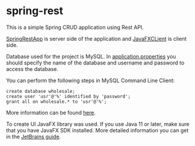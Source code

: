 # spring-rest

This is a simple Spring CRUD application using Rest API.

[SpringRestApp](https://github.com/alyonazakharova/spring-rest/tree/master/SpringRestApp) is server side of the application and [JavaFXCLient](https://github.com/alyonazakharova/spring-rest/tree/master/JavaFXClient) is client side.

Database used for the project is MySQL. In [application.properties](https://github.com/alyonazakharova/spring-rest/blob/master/SpringRestApp/src/main/resources/application.properties) you should specify the name of the database and username and password to access the database.

You can perform the following steps in MySQL Command Line Client:
```
create database wholesale;
create user 'usr'@'%' identified by 'password';
grant all on wholesale.* to 'usr'@'%';
```
More information can be found [here](https://spring.io/guides/gs/accessing-data-mysql/).

To create UI JavaFX library was used. If you use Java 11 or later, make sure that you have JavaFX SDK installed.
More detailed information you can get in the [JetBrains guide](https://www.jetbrains.com/help/idea/javafx.html?gclid=CjwKCAiA4rGCBhAQEiwAelVti3vD6AhncQvjPmD3Qs8e6fpu1IAipPj8nzHoRuy3qJ-ACYfqENhsKxoCVPUQAvD_BwE).
